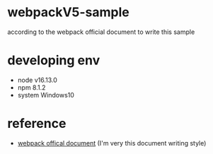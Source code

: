 # webpackV5-sample
according to the webpack official document to write this sample

# developing env
- node v16.13.0
- npm 8.1.2
- system Windows10

# reference
- [webpack offical document](https://webpack.js.org/guides/) (I'm very this document writing style)
